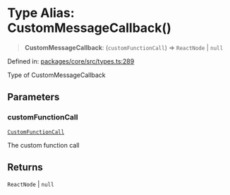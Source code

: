 # Type Alias: CustomMessageCallback()

> **CustomMessageCallback**: (`customFunctionCall`) => `ReactNode` \| `null`

Defined in: [packages/core/src/types.ts:289](https://github.com/GeoDaCenter/openassistant/blob/a9f2271d1019f6c25c10dd4b3bdb64fcf16999b2/packages/core/src/types.ts#L289)

Type of CustomMessageCallback

## Parameters

### customFunctionCall

[`CustomFunctionCall`](CustomFunctionCall.md)

The custom function call

## Returns

`ReactNode` \| `null`
